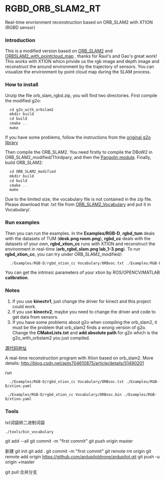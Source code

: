 # RGBD_ORB_SLAM2_RT
Real-time envrionment reconstruction based on ORB_SLAM2 with XTION (RGBD sensor) <br>
 
### Introduction
This is a modified version based on [ORB_SLAM2](https://github.com/raulmur/ORB_SLAM2) and [ORBSLAM2_with_pointcloud_map](https://github.com/gaoxiang12/ORBSLAM2_with_pointcloud_map) , thanks for Raul's and Gao's great work! This works with XTION whicn privide us the rgb image and depth image and reconstruct the around environment by the trajectory of sensors. You can visualize the environment by point cloud map during the SLAM process. <br>

### How to install
Unzip the file orb_slam_rgbd.zip, you will find two directories. First compile the modified g2o: <br>
```c
  cd g2o_with_orbslam2
  mkdir build
  cd build
  cmake ..
  make 
```
If you have some problems, follow the instructions from the [original g2o library](https://github.com/RainerKuemmerle/g2o) <br>

Then compile the ORB_SLAM2. You need firstly to compile the DBoW2 in ORB_SLAM2_modified/Thirdpary, and then the [Pangolin module](https://github.com/stevenlovegrove/Pangolin). Finally, build ORB_SLAM2:
```c
  cd ORB_SLAM2_modified
  mkdir build
  cd build
  cmake ..
  make
```
Due to the limited size, the vocabulary file is not contained in the zip file. Please download that .txt file from [ORB_SLAM2_Vocabulary](https://github.com/raulmur/ORB_SLAM2/tree/master/Vocabulary) and put it in Vocabulary/.

### Run examples
Then you can run the examples. In the **Examples/RGB-D**, **rgbd_tum** deals with the datasets of TUM (**desk.png room.png**), **rgbd_cc** deals with the datasets of your own, **rgbd_xtion_cc** runs with XTION and reconstruct the environment in real-time (**orb_rgbd_slam.png lab_1-3.png**). To run **rgbd_xtion_cc**, you can try under ORB_SLAM2_modified/: <br>
```c
  ./Examples/RGB-D/rgbd_xtion_cc Vocabulary/ORBvoc.txt ./Examples/RGB-D/xtion.yaml
```
You can get the intrinsic parameters of your xtion by ROS/OPENCV/MATLAB **calibration**. <br>
 
### Notes
1. If you use **kinectv1**, just change the driver for kinect and this project could work. <br>
2. If you use **kinectv2**, maybe you need to change the driver and code to get data from sensors. <br>
3. If you have some problems about g2o when compiling the orb_slam2, it must be the problem that orb_slam2 finds a wrong version of g2o. Change the **CMakeLists.txt** and **add absolute path** for g2o which is the g2o_with_orbslam2 you just compiled.

[源代码地址](https://github.com/chaizheng2157/RGBD_ORB_SLAM2_RT.git) 

A real-time reconstruction program with Xtion based on orb_slam2.
More details: http://blog.csdn.net/aptx704610875/article/details/51490201

run 

	  ./Examples/RGB-D/rgbd_xtion_cc Vocabulary/ORBvoc.txt ./Examples/RGB-D/xtion.yaml

	 ./Examples/RGB-D/rgbd_xtion_cc Vocabulary/ORBvoc.bin ./Examples/RGB-D/xtion.yaml

### Tools
txt词袋转二进制词袋

 	./tools/bin_vocabulary
 	
git add --all
git commit -m "first commit"
git push origin master

新建
git init
git add .
git commit -m "first commit"
git remote rm origin
git remote add origin https://github.com/ardupilotdrone/ardupilot.git
git push -u origin +master 

git pull 合并分支